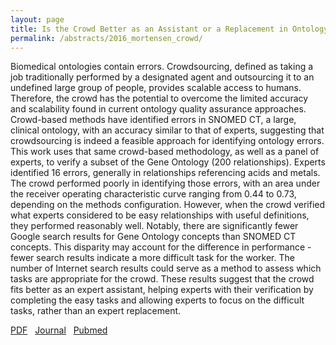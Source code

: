 ```yaml
---
layout: page
title: Is the Crowd Better as an Assistant or a Replacement in Ontology Engineering? An Exploration Through the Lens of the Gene Ontology
permalink: /abstracts/2016_mortensen_crowd/
---
```


Biomedical ontologies contain errors. Crowdsourcing, defined as taking a job traditionally performed by a designated agent and outsourcing it to an undefined large group of people, provides scalable access to humans. Therefore, the crowd has the potential to overcome the limited accuracy and scalability found in current ontology quality assurance approaches. Crowd-based methods have identified errors in SNOMED CT, a large, clinical ontology, with an accuracy similar to that of experts, suggesting that crowdsourcing is indeed a feasible approach for identifying ontology errors. This work uses that same crowd-based methodology, as well as a panel of experts, to verify a subset of the Gene Ontology (200 relationships). Experts identified 16 errors, generally in relationships referencing acids and metals. The crowd performed poorly in identifying those errors, with an area under the receiver operating characteristic curve ranging from 0.44 to 0.73, depending on the methods configuration. However, when the crowd verified what experts considered to be easy relationships with useful definitions, they performed reasonably well. Notably, there are significantly fewer Google search results for Gene Ontology concepts than SNOMED CT concepts. This disparity may account for the difference in performance - fewer search results indicate a more difficult task for the worker. The number of Internet search results could serve as a method to assess which tasks are appropriate for the crowd. These results suggest that the crowd fits better as an expert assistant, helping experts with their verification by completing the easy tasks and allowing experts to focus on the difficult tasks, rather than an expert replacement.

[PDF](../../pdfs/2016_mortensen_crowd.pdf)&nbsp;&nbsp;
[Journal](https://dx.doi.org/10.1016/j.jbi.2016.02.005)&nbsp;&nbsp;
[Pubmed](https://www.ncbi.nlm.nih.gov/pubmed/26873781)&nbsp;&nbsp;